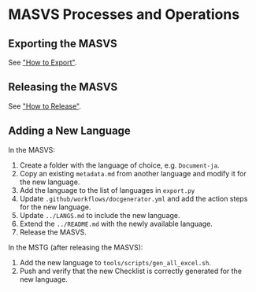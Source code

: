 # MASVS Processes and Operations

## Exporting the MASVS

See ["How to Export"](HOW_TO_EXPORT.md).

## Releasing the MASVS

See ["How to Release"](HOW_TO_RELEASE.md).

## Adding a New Language

In the MASVS:

1. Create a folder with the language of choice, e.g. `Document-ja`.
2. Copy an existing `metadata.md` from another language and modify it for the new language.
3. Add the language to the list of languages in `export.py`
4. Update `.github/workflows/docgenerator.yml` and add the action steps for the new language.
5. Update `../LANGS.md` to include the new language.
6. Extend the `../README.md` with the newly available language.
7. Release the MASVS.

In the MSTG (after releasing the MASVS):

1. Add the new language to `tools/scripts/gen_all_excel.sh`.
2. Push and verify that the new Checklist is correctly generated for the new language.